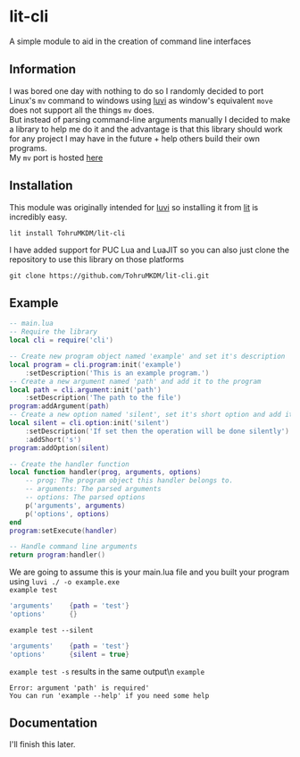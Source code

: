 # lit-cli
A simple module to aid in the creation of command line interfaces

## Information
I was bored one day with nothing to do so I randomly decided to port Linux's `mv` command to windows using [luvi](https://github.com/luvit/luvi) as window's equivalent `move` does not support all the things `mv` does.</br>
But instead of parsing command-line arguments manually I decided to make a library to help me do it and the advantage is that this library should work for any project I may have in the future + help others build their own programs.</br>
My `mv` port is hosted [here](https://github.com/TohruMKDM/windows-mv)

## Installation
This module was originally intended for [luvi](https://github.com/luvit/luvi) so installing it from [lit](https://luvit.io/lit.html) is incredibly easy.
```
lit install TohruMKDM/lit-cli
```
I have added support for PUC Lua and LuaJIT so you can also just clone the repository to use this library on those platforms
```
git clone https://github.com/TohruMKDM/lit-cli.git
```

## Example
```lua
-- main.lua
-- Require the library
local cli = require('cli')

-- Create new program object named 'example' and set it's description
local program = cli.program:init('example')
    :setDescription('This is an example program.')
-- Create a new argument named 'path' and add it to the program
local path = cli.argument:init('path')
    :setDescription('The path to the file')
program:addArgument(path)
-- Create a new option named 'silent', set it's short option and add it to the program
local silent = cli.option:init('silent')
    :setDescription('If set then the operation will be done silently')
    :addShort('s')
program:addOption(silent)

-- Create the handler function
local function handler(prog, arguments, options)
    -- prog: The program object this handler belongs to.
    -- arguments: The parsed arguments
    -- options: The parsed options
    p('arguments', arguments)
    p('options', options)
end
program:setExecute(handler)

-- Handle command line arguments
return program:handler()
```
We are going to assume this is your main.lua file and you built your program using `luvi ./ -o example.exe`</br>
`example test`
```lua
'arguments'    {path = 'test'}
'options'      {}
```
`example test --silent`
```lua
'arguments'    {path = 'test'}
'options'      {silent = true}
```
`example test -s` results in the same output\n
`example`
```
Error: argument 'path' is required'
You can run 'example --help' if you need some help
```
## Documentation
I'll finish this later.